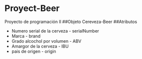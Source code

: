 # Proyect-Beer
Proyecto de programación II 
##Objeto
Cereveza-Beer
##Atributos 
- Numero serial de la cerveza - serialNumber
- Marca - brand
- Grado alcochol por volumen - ABV
- Amargor de la cerveza - IBU
- pais de origen - origin
